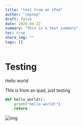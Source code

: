 ```yaml
---
title: "test from an iPad"
author: "ropnop"
draft: false
date: 2020-04-22
summary: "This is a test summary"
toc: true
share_img: ""
tags: []
---
```


# Testing
Hello world

This is from an ipad, just testing

```python
def hello_world():
	print("hello world!")
	return
```

![img](/images/2020/04/ipad_screenshot.png)